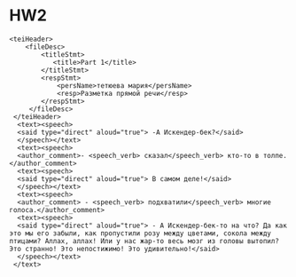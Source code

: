 # HW2<TEI> 
    <teiHeader>  
        <fileDesc>
            <titleStmt>
               <title>Part 1</title>
            </titleStmt>
            <respStmt>
                <persName>тетюева мария</persName>
                <resp>Разметка прямой речи</resp>
            </respStmt>
         </fileDesc>
     </teiHeader>
      <text><speech>
	  <said type="direct" aloud="true"> -А Искендер-бек?</said>
	  </speech></text>
	  <text><speech> 
	  <author_comment>- <speech_verb> сказал</speech_verb> кто-то в толпе.</author_comment>
      <text><speech>
	  <said type="direct" aloud="true"> В самом деле!</said>
	  </speech></text>
	  <text><speech> 
	  <author_comment> - <speech_verb> подхватили</speech_verb> многие голоса.</author_comment>
	  <text><speech>
	  <said type="direct" aloud="true"> - А Искендер-бек-то на что? Да как это мы его забыли, как пропустили розу между цветами, сокола между птицами? Аллах, аллах! Или у нас жар-то весь мозг из головы вытопил? Это странно! Это непостижимо! Это удивительно!</said>
      </speech></text>
	 </text>
</TEI>
	
